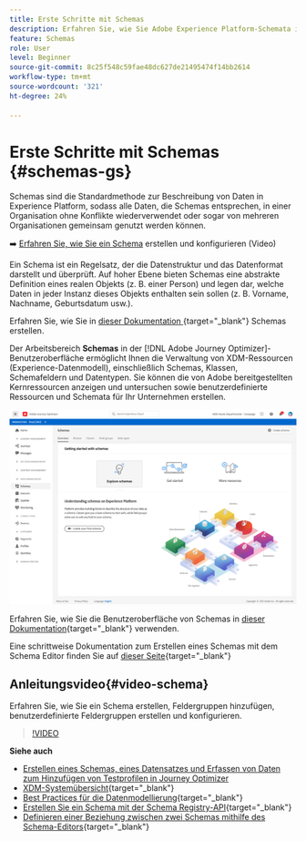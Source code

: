 ```yaml
---
title: Erste Schritte mit Schemas
description: Erfahren Sie, wie Sie Adobe Experience Platform-Schemata in Adobe Journey Optimizer verwenden.
feature: Schemas
role: User
level: Beginner
source-git-commit: 8c25f548c59fae48dc627de21495474f14bb2614
workflow-type: tm+mt
source-wordcount: '321'
ht-degree: 24%

---
```


# Erste Schritte mit Schemas {#schemas-gs}

Schemas sind die Standardmethode zur Beschreibung von Daten in Experience Platform, sodass alle Daten, die Schemas entsprechen, in einer Organisation ohne Konflikte wiederverwendet oder sogar von mehreren Organisationen gemeinsam genutzt werden können.

➡️ [Erfahren Sie, wie Sie ein Schema](#video-schema) erstellen und konfigurieren (Video)

Ein Schema ist ein Regelsatz, der die Datenstruktur und das Datenformat darstellt und überprüft. Auf hoher Ebene bieten Schemas eine abstrakte Definition eines realen Objekts (z. B. einer Person) und legen dar, welche Daten in jeder Instanz dieses Objekts enthalten sein sollen (z. B. Vorname, Nachname, Geburtsdatum usw.).

Erfahren Sie, wie Sie in [dieser Dokumentation ](https://experienceleague.adobe.com/docs/experience-platform/xdm/schema/composition.html?lang=de){target=&quot;_blank&quot;} Schemas erstellen.

Der Arbeitsbereich **Schemas** in der [!DNL Adobe Journey Optimizer]-Benutzeroberfläche ermöglicht Ihnen die Verwaltung von XDM-Ressourcen (Experience-Datenmodell), einschließlich Schemas, Klassen, Schemafeldern und Datentypen. Sie können die von Adobe bereitgestellten Kernressourcen anzeigen und untersuchen sowie benutzerdefinierte Ressourcen und Schemata für Ihr Unternehmen erstellen.

![](assets/schemas-home.png)

Erfahren Sie, wie Sie die Benutzeroberfläche von Schemas in [dieser Dokumentation](https://experienceleague.adobe.com/docs/experience-platform/xdm/ui/overview.html?lang=en){target=&quot;_blank&quot;} verwenden.

Eine schrittweise Dokumentation zum Erstellen eines Schemas mit dem Schema Editor finden Sie auf [dieser Seite](https://experienceleague.adobe.com/docs/experience-platform/xdm/tutorials/create-schema-ui.html?lang=de){target=&quot;_blank&quot;}


## Anleitungsvideo{#video-schema}

Erfahren Sie, wie Sie ein Schema erstellen, Feldergruppen hinzufügen, benutzerdefinierte Feldergruppen erstellen und konfigurieren.

>[!VIDEO](https://video.tv.adobe.com/v/334461?quality=12)

**Siehe auch**

* [Erstellen eines Schemas, eines Datensatzes und Erfassen von Daten zum Hinzufügen von Testprofilen in Journey Optimizer](building-journeys/creating-test-profiles.md)
* [XDM-Systemübersicht](https://experienceleague.adobe.com/docs/experience-platform/xdm/home.html?lang=de){target=&quot;_blank&quot;}
* [Best Practices für die Datenmodellierung](https://experienceleague.adobe.com/docs/experience-platform/xdm/schema/best-practices.html){target=&quot;_blank&quot;}
* [Erstellen Sie ein Schema mit der Schema Registry-API](https://experienceleague.adobe.com/docs/experience-platform/xdm/tutorials/create-schema-api.html){target=&quot;_blank&quot;}
* [Definieren einer Beziehung zwischen zwei Schemas mithilfe des Schema-Editors](https://experienceleague.adobe.com/docs/experience-platform/xdm/tutorials/relationship-ui.html){target=&quot;_blank&quot;}

